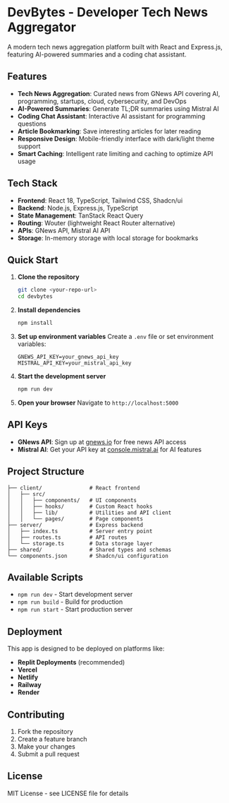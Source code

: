 # DevBytes - Developer Tech News Aggregator

A modern tech news aggregation platform built with React and Express.js, featuring AI-powered summaries and a coding chat assistant.

## Features

- **Tech News Aggregation**: Curated news from GNews API covering AI, programming, startups, cloud, cybersecurity, and DevOps
- **AI-Powered Summaries**: Generate TL;DR summaries using Mistral AI
- **Coding Chat Assistant**: Interactive AI assistant for programming questions
- **Article Bookmarking**: Save interesting articles for later reading
- **Responsive Design**: Mobile-friendly interface with dark/light theme support
- **Smart Caching**: Intelligent rate limiting and caching to optimize API usage

## Tech Stack

- **Frontend**: React 18, TypeScript, Tailwind CSS, Shadcn/ui
- **Backend**: Node.js, Express.js, TypeScript
- **State Management**: TanStack React Query
- **Routing**: Wouter (lightweight React Router alternative)
- **APIs**: GNews API, Mistral AI API
- **Storage**: In-memory storage with local storage for bookmarks

## Quick Start

1. **Clone the repository**
   ```bash
   git clone <your-repo-url>
   cd devbytes
   ```

2. **Install dependencies**
   ```bash
   npm install
   ```

3. **Set up environment variables**
   Create a `.env` file or set environment variables:
   ```
   GNEWS_API_KEY=your_gnews_api_key
   MISTRAL_API_KEY=your_mistral_api_key
   ```

4. **Start the development server**
   ```bash
   npm run dev
   ```

5. **Open your browser**
   Navigate to `http://localhost:5000`

## API Keys

- **GNews API**: Sign up at [gnews.io](https://gnews.io) for free news API access
- **Mistral AI**: Get your API key at [console.mistral.ai](https://console.mistral.ai) for AI features

## Project Structure

```
├── client/               # React frontend
│   ├── src/
│   │   ├── components/   # UI components
│   │   ├── hooks/        # Custom React hooks
│   │   ├── lib/          # Utilities and API client
│   │   └── pages/        # Page components
├── server/               # Express backend
│   ├── index.ts          # Server entry point
│   ├── routes.ts         # API routes
│   └── storage.ts        # Data storage layer
├── shared/               # Shared types and schemas
└── components.json       # Shadcn/ui configuration
```

## Available Scripts

- `npm run dev` - Start development server
- `npm run build` - Build for production
- `npm run start` - Start production server

## Deployment

This app is designed to be deployed on platforms like:
- **Replit Deployments** (recommended)
- **Vercel** 
- **Netlify**
- **Railway**
- **Render**

## Contributing

1. Fork the repository
2. Create a feature branch
3. Make your changes
4. Submit a pull request

## License

MIT License - see LICENSE file for details